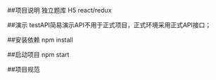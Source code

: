 ##项目说明
独立题库 H5  react/redux

##演示
testAPI简易演示API不用于正式项目，正式环境采用正式API接口；


##安装依赖
npm install

##启动项目
npm start

##项目规范






